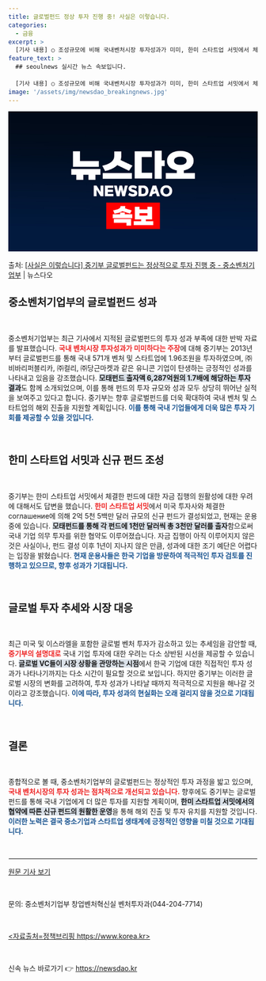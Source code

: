 ```yaml
---
title: 글로벌펀드 정상 투자 진행 중! 사실은 이렇습니다.
categories:
  - 금융
excerpt: >
  [기사 내용] ○ 조성규모에 비해 국내벤처시장 투자성과가 미미, 한미 스타트업 서밋에서 체결한 펀드에 대해 …
feature_text: >
  ## seoulnews 실시간 뉴스 속보입니다.

  [기사 내용] ○ 조성규모에 비해 국내벤처시장 투자성과가 미미, 한미 스타트업 서밋에서 체결한 펀드에 대해 …
image: '/assets/img/newsdao_breakingnews.jpg'
---
```


![뉴스다오 속보](/assets/img/newsdao_breakingnews.jpg)

<p>출처: <a href="https://newsdao.kr/2153" rel="dofollow">[사실은 이렇습니다] 중기부 글로벌펀드는 정상적으로 투자 진행 중 - 중소벤처기업부</a> | 뉴스다오</p>

<h2 data-ke-size="size26">중소벤처기업부의 글로벌펀드 성과</h2>

<p data-ke-size="size16">&nbsp;</p>

중소벤처기업부는 최근 기사에서 지적된 글로벌펀드의 투자 성과 부족에 대한 반박 자료를 발표했습니다. <b><span style="color: #ee2323;">국내 벤처시장 투자성과가 미미하다는 주장</span></b>에 대해 중기부는 2013년부터 글로벌펀드를 통해 국내 571개 벤처 및 스타트업에 1.96조원을 투자하였으며, ㈜비바리퍼블리카, ㈜컬리, ㈜당근마켓과 같은 유니콘 기업이 탄생하는 긍정적인 성과를 나타내고 있음을 강조했습니다. <b><span style="background-color: #21538527;">모태펀드 출자액 6,287억원의 1.7배에 해당하는 투자 결과</span></b>도 함께 소개되었으며, 이를 통해 펀드의 투자 규모와 성과 모두 상당히 뛰어난 실적을 보여주고 있다고 합니다. 중기부는 향후 글로벌펀드를 더욱 확대하여 국내 벤처 및 스타트업의 해외 진출을 지원할 계획입니다. <b><span style="color: #1a5490;">이를 통해 국내 기업들에게 더욱 많은 투자 기회를 제공할 수 있을 것입니다.</span></b>

<p data-ke-size="size16">&nbsp;</p>

<h2 data-ke-size="size26">한미 스타트업 서밋과 신규 펀드 조성</h2>

<p data-ke-size="size16">&nbsp;</p>

중기부는 한미 스타트업 서밋에서 체결한 펀드에 대한 자금 집행의 원활성에 대한 우려에 대해서도 답변을 했습니다. <b><span style="color: #ee2323;">한미 스타트업 서밋</span></b>에서 미국 투자사와 체결한 соглашение에 의해 2억 5천 5백만 달러 규모의 신규 펀드가 결성되었고, 현재는 운용 중에 있습니다. <b><span style="background-color: #21538527;">모태펀드를 통해 각 펀드에 1천만 달러씩 총 3천만 달러를 출자</span></b>함으로써 국내 기업 의무 투자를 위한 협약도 이루어졌습니다. 자금 집행이 아직 이루어지지 않은 것은 사실이나, 펀드 결성 이후 1년이 지나지 않은 만큼, 성과에 대한 조기 예단은 어렵다는 입장을 밝혔습니다. <b><span style="color: #1a5490;">현재 운용사들은 한국 기업을 방문하여 적극적인 투자 검토를 진행하고 있으므로, 향후 성과가 기대됩니다.</span></b>

<p data-ke-size="size16">&nbsp;</p>

<h2 data-ke-size="size26">글로벌 투자 추세와 시장 대응</h2>

<p data-ke-size="size16">&nbsp;</p>

최근 미국 및 이스라엘을 포함한 글로벌 벤처 투자가 감소하고 있는 추세임을 감안할 때, <b><span style="color: #ee2323;">중기부의 설명대로</span></b> 국내 기업 투자에 대한 우려는 다소 상반된 시선을 제공할 수 있습니다. <b><span style="background-color: #21538527;">글로벌 VC들이 시장 상황을 관망하는 시점</span></b>에서 한국 기업에 대한 직접적인 투자 성과가 나타나기까지는 다소 시간이 필요할 것으로 보입니다. 하지만 중기부는 이러한 글로벌 시장의 변화를 고려하여, 투자 성과가 나타날 때까지 적극적으로 지원을 해나갈 것이라고 강조했습니다. <b><span style="color: #1a5490;">이에 따라, 투자 성과의 현실화는 오래 걸리지 않을 것으로 기대됩니다.</span></b>

<p data-ke-size="size16">&nbsp;</p>

<h2 data-ke-size="size26">결론</h2>

<p data-ke-size="size16">&nbsp;</p>

종합적으로 볼 때, 중소벤처기업부의 글로벌펀드는 정상적인 투자 과정을 밟고 있으며, <b><span style="color: #ee2323;">국내 벤처시장의 투자 성과는 점차적으로 개선되고 있습니다.</span></b> 향후에도 중기부는 글로벌펀드를 통해 국내 기업에게 더 많은 투자를 지원할 계획이며, <b><span style="background-color: #21538527;">한미 스타트업 서밋에서의 협약에 따른 신규 펀드의 원활한 운영</span></b>을 통해 해외 진출 및 투자 유치를 지원할 것입니다. <b><span style="color: #1a5490;">이러한 노력은 결국 중소기업과 스타트업 생태계에 긍정적인 영향을 미칠 것으로 기대됩니다.</span></b>

<p data-ke-size="size16">&nbsp;</p>

<hr style="border: 1px solid #eee;" />

<p data-ke-size="size16"><a href="https://newsdao.kr/2153" target="_blank">원문 기사 보기</a></p> 

<p data-ke-size="size16">&nbsp;</p>

<p data-ke-size="size16">문의: 중소벤처기업부 창업벤처혁신실 벤처투자과(044-204-7714)</p>

<p data-ke-size="size16">&nbsp;</p>

<p data-ke-size="size16"><a href="https://newsdao.kr/2153" target="_blank"><자료출처=정책브리핑 https://www.korea.kr></a></p> 

<p data-ke-size="size16">&nbsp;</p> 

신속 뉴스 바로가기 👉 <a href="https://newsdao.kr" rel="dofollow">https://newsdao.kr</a>


